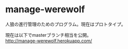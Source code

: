 manage-werewolf
===============

人狼の進行管理のためのプログラム。現在はプロトタイプ。

現在は以下でmasterブランチ相当を公開。  
http://manage-werewolf.herokuapp.com/